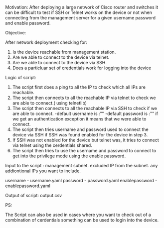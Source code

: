 Motivation:
After deploying a large network of Cisco router and switches it can be difficult to test if SSH or Telnet works on the device or not
when connecting from the management server for a given username password and enable password.

Objective:

After network deployment checking for:
1) Is the device reachable from management station.
2) Are we able to connect to the device via telnet.
3) Are we able to connect to the device via SSH.
4) Does a particluar set of credentials work for logging into the device


Logic of script:

1) The script first does a ping to all the IP to check which all IPs are reachable.
2) The script then connects to all the reachable IP via telnet to check we are able to connect.( using telnetlib)
3) The script then connects to all the reachable IP via SSH to check if we are able to connect.
-default username is :""
-default password is :""
if we get an authentication exception it means that we were able to connect.
4) The script then tries username and password used to connect the device via SSH if SSH was found enabled for the device in step 3.
5) If SSH was not enabled for the device but telnet was, it tries to connect via telnet using the cerdentials shared.
6) The script then tries to use the username and password to connect to get into the privilege mode using the enable password.

Input to the script :
management subnet.
excluded IP from the subnet.
any addiontional IPs you want to include.

username - username.yaml
password - password.yaml
enablepassword - enablepassword.yaml


Output of script:
output.csv


PS:

The Script can also be used in cases where you want to check out of a combination of cerdentials something can be used to login into the device.

